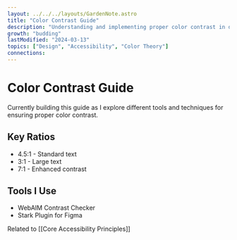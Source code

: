 ```yaml
---
layout: ../../../layouts/GardenNote.astro
title: "Color Contrast Guide"
description: "Understanding and implementing proper color contrast in design"
growth: "budding"
lastModified: "2024-03-13"
topics: ["Design", "Accessibility", "Color Theory"]
connections:
---
```


# Color Contrast Guide

Currently building this guide as I explore different tools and techniques for ensuring proper color contrast.

## Key Ratios
- 4.5:1 - Standard text
- 3:1 - Large text
- 7:1 - Enhanced contrast

## Tools I Use
- WebAIM Contrast Checker
- Stark Plugin for Figma

Related to [[Core Accessibility Principles]]